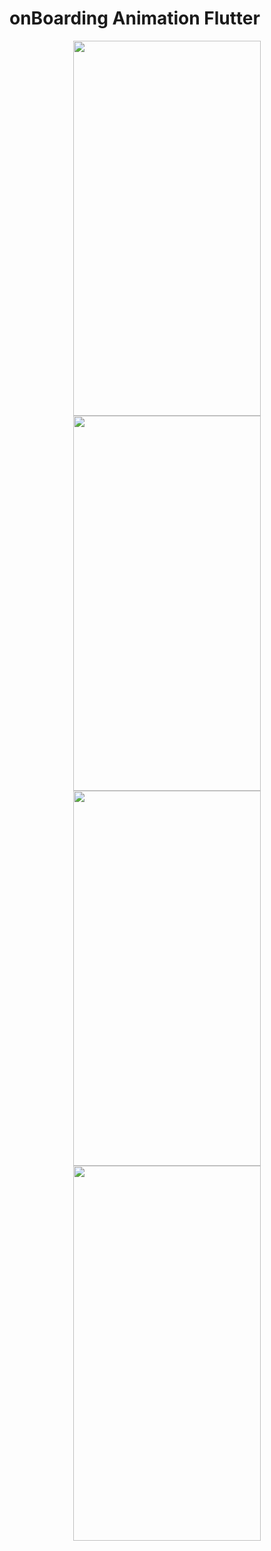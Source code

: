 # onBoarding Animation Flutter
<p align="center">
<img src="https://user-images.githubusercontent.com/91384732/176910855-d866fd16-7d0f-468b-af99-a7da7d4c33c3.png" width="300" height="600" />
<img src="https://user-images.githubusercontent.com/91384732/176910862-6c07c380-76ac-49b9-bcd5-9d805f678383.png" width="300" height="600" />
<img src="https://user-images.githubusercontent.com/91384732/176910864-26a4318d-2e28-4e18-b3c7-aa236a7e0dbd.png" width="300" height="600" />
<img src="https://user-images.githubusercontent.com/91384732/176910865-fb3ea7e4-6cb0-47d6-a590-c340259d3b58.png" width="300" height="600" />
</p>

